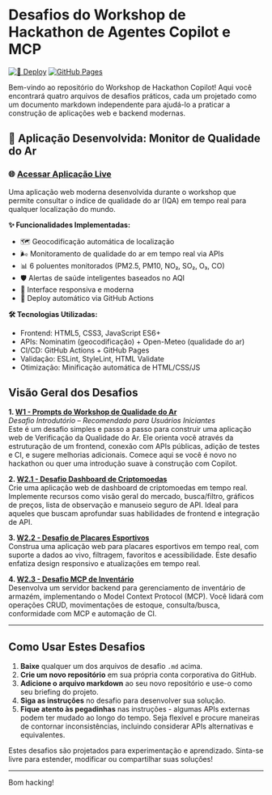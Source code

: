 # Desafios do Workshop de Hackathon de Agentes Copilot e MCP

[![🚀 Deploy](https://github.com/octocaio/sinquia_evertec_workshop/actions/workflows/deploy.yml/badge.svg)](https://github.com/octocaio/sinquia_evertec_workshop/actions/workflows/deploy.yml)
[![GitHub Pages](https://img.shields.io/badge/GitHub%20Pages-Live-green)](https://octocaio.github.io/sinquia_evertec_workshop/)

Bem-vindo ao repositório do Workshop de Hackathon Copilot! Aqui você encontrará quatro arquivos de desafios práticos, cada um projetado como um documento markdown independente para ajudá-lo a praticar a construção de aplicações web e backend modernas.

## 🚀 Aplicação Desenvolvida: Monitor de Qualidade do Ar

### **🌐 [Acessar Aplicação Live](https://octocaio.github.io/sinquia_evertec_workshop/)**

Uma aplicação web moderna desenvolvida durante o workshop que permite consultar o índice de qualidade do ar (IQA) em tempo real para qualquer localização do mundo.

**✨ Funcionalidades Implementadas:**
- 🗺️ Geocodificação automática de localização
- 🌬️ Monitoramento de qualidade do ar em tempo real via APIs
- 📊 6 poluentes monitorados (PM2.5, PM10, NO₂, SO₂, O₃, CO)
- 🛡️ Alertas de saúde inteligentes baseados no AQI
- 📱 Interface responsiva e moderna
- 🚀 Deploy automático via GitHub Actions

**🛠️ Tecnologias Utilizadas:**
- Frontend: HTML5, CSS3, JavaScript ES6+
- APIs: Nominatim (geocodificação) + Open-Meteo (qualidade do ar)
- CI/CD: GitHub Actions + GitHub Pages
- Validação: ESLint, StyleLint, HTML Validate
- Otimização: Minificação automática de HTML/CSS/JS

## Visão Geral dos Desafios

**1. [W1 - Prompts do Workshop de Qualidade do Ar](./W1%20-%20air-quality-workshop-prompts.md)**  
*Desafio Introdutório – Recomendado para Usuários Iniciantes*  
Este é um desafio simples e passo a passo para construir uma aplicação web de Verificação da Qualidade do Ar. Ele orienta você através da estruturação de um frontend, conexão com APIs públicas, adição de testes e CI, e sugere melhorias adicionais. Comece aqui se você é novo no hackathon ou quer uma introdução suave à construção com Copilot.

**2. [W2.1 - Desafio Dashboard de Criptomoedas](./W2.1%20-%20crypto-dashboard-challenge.md)**  
Crie uma aplicação web de dashboard de criptomoedas em tempo real. Implemente recursos como visão geral do mercado, busca/filtro, gráficos de preços, lista de observação e manuseio seguro de API. Ideal para aqueles que buscam aprofundar suas habilidades de frontend e integração de API.

**3. [W2.2 - Desafio de Placares Esportivos](./W2.2%20-%20sports-scores-challenge.md)**  
Construa uma aplicação web para placares esportivos em tempo real, com suporte a dados ao vivo, filtragem, favoritos e acessibilidade. Este desafio enfatiza design responsivo e atualizações em tempo real.

**4. [W2.3 - Desafio MCP de Inventário](./W2.3%20-%20inventory-mcp-challenge.md)**  
Desenvolva um servidor backend para gerenciamento de inventário de armazém, implementando o Model Context Protocol (MCP). Você lidará com operações CRUD, movimentações de estoque, consulta/busca, conformidade com MCP e automação de CI.

---

## Como Usar Estes Desafios

1. **Baixe** qualquer um dos arquivos de desafio `.md` acima.
2. **Crie um novo repositório** em sua própria conta corporativa do GitHub.
3. **Adicione o arquivo markdown** ao seu novo repositório e use-o como seu briefing do projeto.
4. **Siga as instruções** no desafio para desenvolver sua solução.
5. **Fique atento às pegadinhas** nas instruções - algumas APIs externas podem ter mudado ao longo do tempo. Seja flexível e procure maneiras de contornar inconsistências, incluindo considerar APIs alternativas e equivalentes.

Estes desafios são projetados para experimentação e aprendizado. Sinta-se livre para estender, modificar ou compartilhar suas soluções!

---

Bom hacking!
